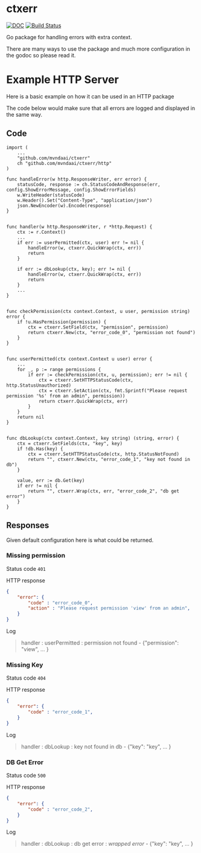 # ctxerr

[![DOC](https://img.shields.io/badge/godoc-reference-blue.svg)](https://pkg.go.dev/github.com/mvndaai/ctxerr)
[![Build
Status](https://travis-ci.org/mvndaai/ctxerr.svg?branch=master)](https://travis-ci.org/mvndaai/ctxerr/)

Go package for handling errors with extra context.


There are many ways to use the package and much more configuration in the godoc so please read it.


# Example HTTP Server
Here is a basic example on how it can be used in an HTTP package

The code below would make sure that all errors are logged and displayed in the same way.

## Code

```golang
import (
    ...
    "github.com/mvndaai/ctxerr"
    ch "github.com/mvndaai/ctxerr/http"
)

func handleError(w http.ResponseWriter, err error) {
    statusCode, response := ch.StatusCodeAndResponse(err, config.ShowErrorMessage, config.ShowErrorFields)
	w.WriteHeader(statusCode)
    w.Header().Set("Content-Type", "application/json")
	json.NewEncoder(w).Encode(response)
}


func handler(w http.ResponseWriter, r *http.Request) {
    ctx := r.Context()
    ...
    if err := userPermitted(ctx, user) err != nil {
        handleError(w, ctxerr.QuickWrap(ctx, err))
        return
    }

    if err := dbLookup(ctx, key); err != nil {
        handleError(w, ctxerr.QuickWrap(ctx, err))
        return
    }
    ...
}


func checkPermission(ctx context.Context, u user, permission string) error {
    if !u.HasPermission(permission) {
        ctx = ctxerr.SetField(ctx, "permission", permission)
        return ctxerr.New(ctx, "error_code_0", "permission not found")
    }
}


func userPermitted(ctx context.Context u user) error {
    ...
    for _, p := range permissions {
        if err := checkPermission(ctx, u, permission); err != nil {
            ctx = ctxerr.SetHTTPStatusCode(ctx, http.StatusUnauthorized)
            ctx = ctxerr.SetAction(ctx, fmt.Sprintf("Please request permission '%s' from an admin", permission))
            return ctxerr.QuickWrap(ctx, err)
        }
    }
    return nil
}


func dbLookup(ctx context.Context, key string) (string, error) {
    ctx = ctxerr.SetFields(ctx, "key", key)
    if !db.Has(key) {
        ctx = ctxerr.SetHTTPStatusCode(ctx, http.StatusNotFound)
        return "", ctxerr.New(ctx, "error_code_1", "key not found in db")
    }

    value, err := db.Get(key)
    if err != nil {
        return "", ctxerr.Wrap(ctx, err, "error_code_2", "db get error")
    }
}
```

## Responses
Given default configuration here is what could be returned.


### Missing permission

Status code `401`

HTTP response
```json
{
	"error": {
		"code" : "error_code_0",
		"action" : "Please request permission 'view' from an admin",
	}
}
```

Log
> handler : userPermitted : permission not found - {"permission": "view", ... }

### Missing Key

Status code `404`

HTTP response
```json
{
	"error": {
		"code" : "error_code_1",
	}
}
```

Log
> handler : dbLookup : key not found in db - {"key": "key", ... }


### DB Get Error

Status code `500`

HTTP response
```json
{
	"error": {
		"code" : "error_code_2",
	}
}
```

Log
> handler : dbLookup : db get error : *wrapped error* - {"key": "key", ... }
